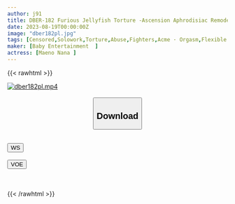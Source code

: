 ```yaml
---
author: j91
title: DBER-182 Furious Jellyfish Torture -Ascension Aphrodisiac Remodeling Laboratory- 01 Female Professional Wrestler Nana Maeno Who Becomes Prey For Horrible Experiments
date: 2023-08-19T00:00:00Z
image: "dber182pl.jpg"
tags: [Censored,Solowork,Torture,Abuse,Fighters,Acme · Orgasm,Flexible	 ]
maker: [Baby Entertainment  ]
actress: [Maeno Nana ]
---
```



{{< rawhtml >}}

<div class="video" data-videoid="6w4fe4bctos1">
    <a href="javascript:;">
        <img src="https://my.j91.asia/posts/dber182pl/dber182pl.jpg" width="WIDTH" height="HEIGHT" alt="dber182pl.mp4" loading="lazy">
    </a>
</div>

<script type="text/javascript" src="https://j91.asia/asset/on-demand-ws.js"></script>

<br>
  <link rel="stylesheet" href="https://j91.asia/asset/bs5.css">
  
  <center>
  <button class="btn btn-primary" type="button" data-bs-toggle="collapse" data-bs-target=".multi-collapse" aria-expanded="false" aria-controls="multiCollapseExample1 multiCollapseExample2"><h2>Download</h2></button></center>
</p>
<div class="row">
  <div class="col">
    <div class="collapse multi-collapse" id="multiCollapseExample1">
      <div class="card card-body">
	      	      <br>
<div class="buttons">  
<a href="https://wolfstream.tv/6w4fe4bctos1"><button class="btn-hover color-3"><i class="fa fa-download"></i> WS</button></a></div>
    </div>
  </div>
</div>
  <div class="col">
    <div class="collapse multi-collapse" id="multiCollapseExample2">
      <div class="card card-body">
	      <br>
<div class="buttons">
    <a href="https://voe.sx/p8pladgr3tqy.html"><button class="btn-hover color-9"><i class="fa fa-download"></i> VOE</button></a></div>
<br><br>
      </div>
    </div>
  </div>
</div>

{{< /rawhtml >}}